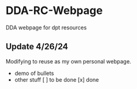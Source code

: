 # DDA-RC-Webpage
 DDA webpage for dpt resources

 ## Update 4/26/24
 Modifying to reuse as my own personal webpage. 

- demo of bullets
- other stuff
[ ] to be done
[x] done
